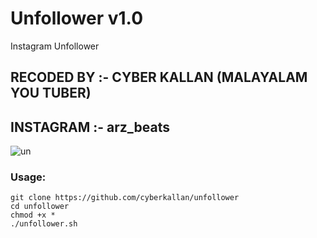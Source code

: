 # Unfollower v1.0
Instagram Unfollower
## RECODED BY :- CYBER KALLAN (MALAYALAM YOU TUBER)

## INSTAGRAM :- arz_beats

![un](https://user-images.githubusercontent.com/56509491/66743861-84163b80-ee98-11e9-9ecf-a5db82507885.jpg)


### Usage:
```
git clone https://github.com/cyberkallan/unfollower
cd unfollower
chmod +x *
./unfollower.sh
```
